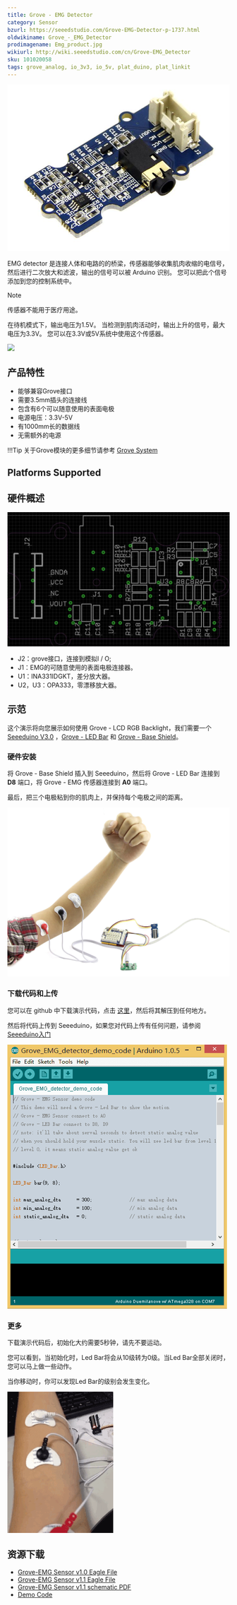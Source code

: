 ```yaml
---
title: Grove - EMG Detector
category: Sensor
bzurl: https://seeedstudio.com/Grove-EMG-Detector-p-1737.html
oldwikiname: Grove_-_EMG_Detector
prodimagename: Emg_product.jpg
wikiurl: http://wiki.seeedstudio.com/cn/Grove-EMG_Detector
sku: 101020058
tags: grove_analog, io_3v3, io_5v, plat_duino, plat_linkit
---
```


![](https://raw.githubusercontent.com/SeeedDocument/Grove-EMG_Detector/master/img/Emg_product.jpg)

 EMG detector 是连接人体和电路的的桥梁，传感器能够收集肌肉收缩的电信号，然后进行二次放大和滤波，输出的信号可以被 Arduino 识别。 您可以把此个信号添加到您的控制系统中。

<div class="admonition danger">
<p class="admonition-title">Note</p>
传感器不能用于医疗用途。
</div>

在待机模式下，输出电压为1.5V。 当检测到肌肉活动时，输出上升的信号，最大电压为3.3V。 您可以在3.3V或5V系统中使用这个传感器。

[![](https://github.com/SeeedDocument/wiki_chinese/raw/master/docs/images/click_to_buy.PNG)](https://item.taobao.com/item.htm?spm=a1z10.3-c.w4002-11172317909.10.106e3452xLJRXV&id=45476931120)

产品特性
--------


- 能够兼容Grove接口
- 需要3.5mm插头的连接线
- 包含有6个可以随意使用的表面电极
- 电源电压：3.3V-5V
- 有1000mm长的数据线
- 无需额外的电源

!!!Tip
    关于Grove模块的更多细节请参考 [Grove System](http://wiki.seeedstudio.com/cn/Grove_System/)

Platforms Supported
-------------------

硬件概述
------------------

![](https://raw.githubusercontent.com/SeeedDocument/Grove-EMG_Detector/master/img/Grove_EMG_detector.jpg)


- J2：grove接口，连接到模拟I / O;
- J1：EMG的可随意使用的表面电极连接器。
- U1：INA331IDGKT，差分放大器。
- U2，U3：OPA333，零漂移放大器。

示范
-------------




这个演示将向您展示如何使用 Grove - LCD RGB Backlight，我们需要一个 [Seeeduino V3.0](https://item.taobao.com/item.htm?spm=a1z10.3-c.w4002-11172317909.9.3ff19e11rndqnS&id=45721222112) ，[Grove - LED Bar](https://item.taobao.com/item.htm?spm=a1z10.3-c.w4002-11172317909.9.398f735cz1ZKTs&id=520900900588) 和 [Grove - Base Shield](https://item.taobao.com/item.htm?spm=a1z10.3-c.w4002-11172317909.10.3ff19e11crrag2&id=520233320144)。

### 硬件安装

将 Grove - Base Shield 插入到 Seeeduino，然后将 Grove - LED Bar 连接到 **D8** 端口，将 Grove - EMG 传感器连接到 **A0** 端口。

最后，把三个电极粘到你的肌肉上，并保持每个电极之间的距离。

![](https://raw.githubusercontent.com/SeeedDocument/Grove-EMG_Detector/master/img/Emg_connect.jpg)

### 下载代码和上传

您可以在 github 中下载演示代码，点击
[这里](https://github.com/Seeed-Studio/Grove_EMG_detector_demo_code/)，然后将其解压到任何地方。

然后将代码上传到 Seeeduino，如果您对代码上传有任何问题，请参阅
  [Seeeduino入门](http://wiki.seeedstudio.com/cn/Getting_Started_with_Seeeduino/)

![](https://raw.githubusercontent.com/SeeedDocument/Grove-EMG_Detector/master/img/Emg_ide.png)

### 更多

下载演示代码后，初始化大约需要5秒钟，请先不要运动。

您可以看到，当初始化时，Led Bar将会从10级转为0级。当Led Bar全部关闭时，您可以马上做一些动作。

当你移动时，你可以发现Led Bar的级别会发生变化。

![](https://raw.githubusercontent.com/SeeedDocument/Grove-EMG_Detector/master/img/Grove_emg_demo_2.gif)

资源下载
--------

-   [Grove-EMG Sensor v1.0 Eagle File](https://raw.githubusercontent.com/SeeedDocument/Grove-EMG_Detector/master/res/Grove-EMG_Sensor_v1.0.zip)
-   [Grove-EMG Sensor v1.1 Eagle File](https://raw.githubusercontent.com/SeeedDocument/Grove-EMG_Detector/master/res/Grove-EMG_Sensor_v1.1_Eagle.zip)
-   [Grove-EMG Sensor v1.1 schematic PDF](https://raw.githubusercontent.com/SeeedDocument/Grove-EMG_Detector/master/res/Grove-EMG_Sensor_v1.1_SCH.pdf)
-   [Demo Code](https://github.com/Seeed-Studio/Grove_EMG_detector_demo_code)

<!-- This Markdown file was created from http://www.seeedstudio.com/wiki/Grove_-_EMG_Detector -->
